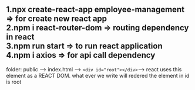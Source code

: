 1.npx create-react-app employee-management => for create new react app     <br>
2.npm i react-router-dom => routing dependency in react      <br>
3.npm run start => to run react application      <br>
4.npm i axios => for api call dependency      <br>
----------------------------------------------------------------------------------------------------------
folder: public --> index.html --> ` <div id="root"></div> `--> react uses this element as a REACT DOM. what ever we write will redered the element in id is root <br>
